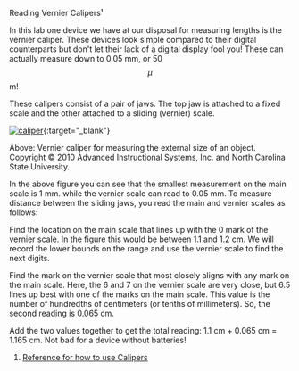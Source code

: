 Reading Vernier Calipers¹

In this lab one device we have at our disposal for measuring lengths is the vernier caliper. These devices look simple compared to their digital counterparts but don't let their lack of a digital display fool you! These can actually measure down to 0.05 mm, or 50 $$ \mu$$m!

These calipers consist of a pair of jaws. The top jaw is attached to a fixed scale and the other attached to a sliding (vernier) scale.
<div class="figure">
<div class="figureAlign">
<div class="figureFrame">

[![caliper](http://www.webassign.net/labsgraceperiod/ncsulcpmech2/appendices/appendixD/images/figure1.png)](http://www.webassign.net/labsgraceperiod/ncsulcpmech2/appendices/appendixD/images/figure1.png){:target="_blank"}

Above: Vernier caliper for measuring the external size of an object. Copyright © 2010 Advanced Instructional Systems, Inc. and North Carolina State University.

In the above figure you can see that the smallest measurement on the main scale is 1 mm. while the vernier scale can read to 0.05 mm. To measure distance between the sliding jaws, you read the main and vernier scales as follows:

Find the location on the main scale that lines up with the 0 mark of the vernier scale. In the figure this would be between 1.1 and 1.2 cm. We will record the lower bounds on the range and use the vernier scale to find the next digits.

Find the mark on the vernier scale that most closely aligns with any mark on the main scale. Here, the 6 and 7 on the vernier scale are very close, but 6.5 lines up best with one of the marks on the main scale. This value is the number of hundredths of centimeters (or tenths of millimeters). So, the second reading is 0.065 cm.

Add the two values together to get the total reading: 1.1 cm + 0.065 cm = 1.165 cm. Not bad for a device without batteries!


1. [Reference for how to use Calipers](http://www.webassign.net/labsgraceperiod/ncsulcpmech2/appendices/appendixD/appendixD.html)
